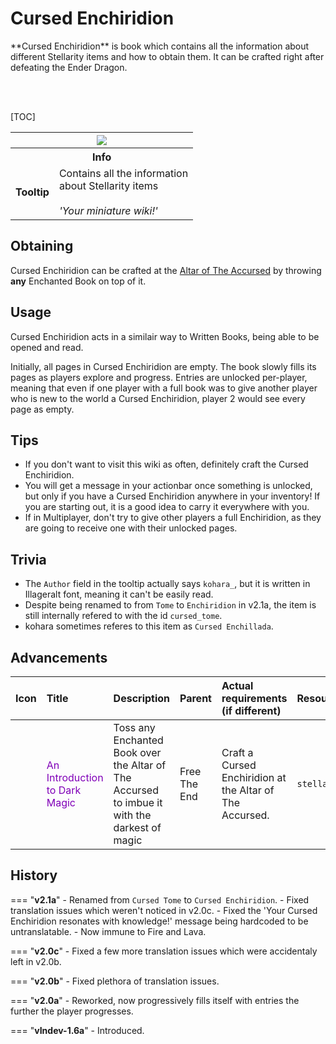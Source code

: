 # Cursed Enchiridion

<div class="result kohara-infobox-grid" markdown>
<div markdown class="kohara-infobox-text">
**Cursed Enchiridion** is book which contains all the information about different Stellarity items and how to obtain them. It can be crafted right after defeating the Ender Dragon.

<br><br>

[TOC]

</div>
<div class="kohara-infobox-table">
  <table id="kohara-infobox--item">
	<tr>
		<th colspan="2" class="kohara-infobox--top-image"><img src="../../assets/items/cursed_tome.png"></th>
	</tr>
	<tr>
		<th colspan="2">Info</th>
	</tr>
	<tr>
		<td><b>Tooltip</b></td>
		<td>
		Contains all the information
		<br>
		about Stellarity items
		<br><br>
		<i>'Your miniature wiki!'</i>
		</td>
	</tr>
</table>
</div>
</div>

## Obtaining
Cursed Enchiridion can be crafted at the [Altar of The Accursed](../mechanics/altar_of_the_accursed) by throwing **any** <i class="icon-minecraft icon-minecraft-enchanted-book"></i>Enchanted Book on top of it.

## Usage
Cursed Enchiridion acts in a similair way to <i class="icon-minecraft icon-minecraft-written-book"></i>Written Books, being able to be opened and read.

Initially, all pages in Cursed Enchiridion are empty. The book slowly fills its pages as players explore and progress. Entries are unlocked per-player, meaning that even if one player with a full book was to give another player who is new to the world a Cursed Enchiridion, player 2 would see every page as empty.

## Tips
- If you don't want to visit this wiki as often, definitely craft the Cursed Enchiridion.
- You will get a message in your actionbar once something is unlocked, but only if you have a Cursed Enchiridion anywhere in your inventory! If you are starting out, it is a good idea to carry it everywhere with you.
- If in Multiplayer, don't try to give other players a full Enchiridion, as they are going to receive one with their unlocked pages.

## Trivia
- The `Author` field in the tooltip actually says `kohara_`, but it is written in Illageralt font, meaning it can't be easily read.
- Despite being renamed to from `Tome` to `Enchiridion` in v2.1a, the item is still internally refered to with the id `cursed_tome`.
- kohara sometimes referes to this item as `Cursed Enchillada`.

## Advancements
| Icon | Title | Description | Parent | Actual requirements (if different) | Resource Location |
| :--- | :--- | :--- | :--- | :--- | :--- |
| <div class="adv-div"><i class="adv adv-goal"></i><i class="icon-adv icon-stellarity icon-stellarity-cursed-tome"></i></div> | <span style="color: #8000B8;">An Introduction to Dark Magic</span> | Toss any Enchanted Book over the Altar of The Accursed to imbue it with the darkest of magic | Free The End | Craft a Cursed Enchiridion at the Altar of The Accursed. | `stellarity:aota/an_introduction_to_dark_magic` |

## History
=== "**v2.1a**"
	- Renamed from `Cursed Tome` to `Cursed Enchiridion`.
	- Fixed translation issues which weren't noticed in v2.0c.
	- Fixed the 'Your Cursed Enchiridion resonates with knowledge!' message being hardcoded to be untranslatable.
	- Now immune to Fire and Lava.

=== "**v2.0c**"
	- Fixed a few more translation issues which were accidentaly left in v2.0b.

=== "**v2.0b**"
	- Fixed plethora of translation issues.

=== "**v2.0a**"
	- Reworked, now progressively fills itself with entries the further the player progresses.

=== "**vIndev-1.6a**"
	- Introduced.
